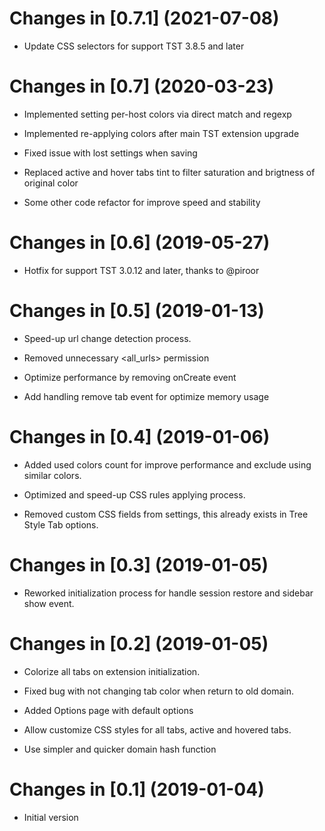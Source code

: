 Changes in [0.7.1] (2021-07-08)
============================================================================================

 * Update CSS selectors for support TST 3.8.5 and later

Changes in [0.7] (2020-03-23)
============================================================================================

 * Implemented setting per-host colors via direct match and regexp

 * Implemented re-applying colors after main TST extension upgrade

 * Fixed issue with lost settings when saving

 * Replaced active and hover tabs tint to filter saturation and brigtness of original color

 * Some other code refactor for improve speed and stability

Changes in [0.6] (2019-05-27)
============================================================================================

 * Hotfix for support TST 3.0.12 and later, thanks to @piroor

Changes in [0.5] (2019-01-13)
============================================================================================

 * Speed-up url change detection process.

 * Removed unnecessary <all_urls> permission

 * Optimize performance by removing onCreate event

 * Add handling remove tab event for optimize memory usage

Changes in [0.4] (2019-01-06)
============================================================================================

 * Added used colors count for improve performance and exclude using similar colors.

 * Optimized and speed-up CSS rules applying process.

 * Removed custom CSS fields from settings, this already exists in Tree Style Tab options.

Changes in [0.3] (2019-01-05)
============================================================================================

 * Reworked initialization process for handle session restore and sidebar show event.

Changes in [0.2] (2019-01-05)
============================================================================================

 * Colorize all tabs on extension initialization.

 * Fixed bug with not changing tab color when return to old domain.

 * Added Options page with default options

 * Allow customize CSS styles for all tabs, active and hovered tabs.

 * Use simpler and quicker domain hash function

Changes in [0.1] (2019-01-04)
======================================================================================================

 * Initial version
